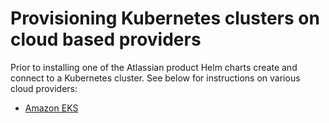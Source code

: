 # Provisioning Kubernetes clusters on cloud based providers
Prior to installing one of the Atlassian product Helm charts create and connect to a Kubernetes cluster. See below for instructions on various cloud providers:

* [Amazon EKS](EKS_SETUP.md) 
